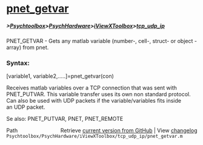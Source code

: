 # [pnet_getvar](pnet_getvar)
##### >[Psychtoolbox](Psychtoolbox)>[PsychHardware](PsychHardware)>[iViewXToolbox](iViewXToolbox)>[tcp_udp_ip](tcp_udp_ip)

PNET\_GETVAR - Gets any matlab variable (number-, cell-, struct- or object -array) from pnet.  
  
### Syntax:    
  
  [variable1, variable2,.....]=pnet\_getvar(con)  
  
  Receives matlab variables over a TCP connection that was sent with  
  PNET\_PUTVAR. This variable transfer uses its own non standard protocol.  
  Can also be used with UDP packets if the variable/variables fits inside  
  an UDP packet.  
  
Se also:  PNET\_PUTVAR, PNET, PNET\_REMOTE  
  




<div class="code_header" style="text-align:right;">
  <span style="float:left;">Path&nbsp;&nbsp;</span> <span class="counter">Retrieve <a href=
  "https://raw.github.com/Psychtoolbox-3/Psychtoolbox-3/beta/Psychtoolbox/PsychHardware/iViewXToolbox/tcp_udp_ip/pnet_getvar.m">current version from GitHub</a> | View <a href=
  "https://github.com/Psychtoolbox-3/Psychtoolbox-3/commits/beta/Psychtoolbox/PsychHardware/iViewXToolbox/tcp_udp_ip/pnet_getvar.m">changelog</a></span>
</div>
<div class="code">
  <code>Psychtoolbox/PsychHardware/iViewXToolbox/tcp_udp_ip/pnet_getvar.m</code>
</div>

